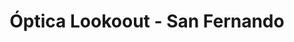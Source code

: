 ---
title: "Óptica Lookoout - San Fernando"
url: /san-fernando/optica-lookoout-san-fernando/
shop: Optiker
---